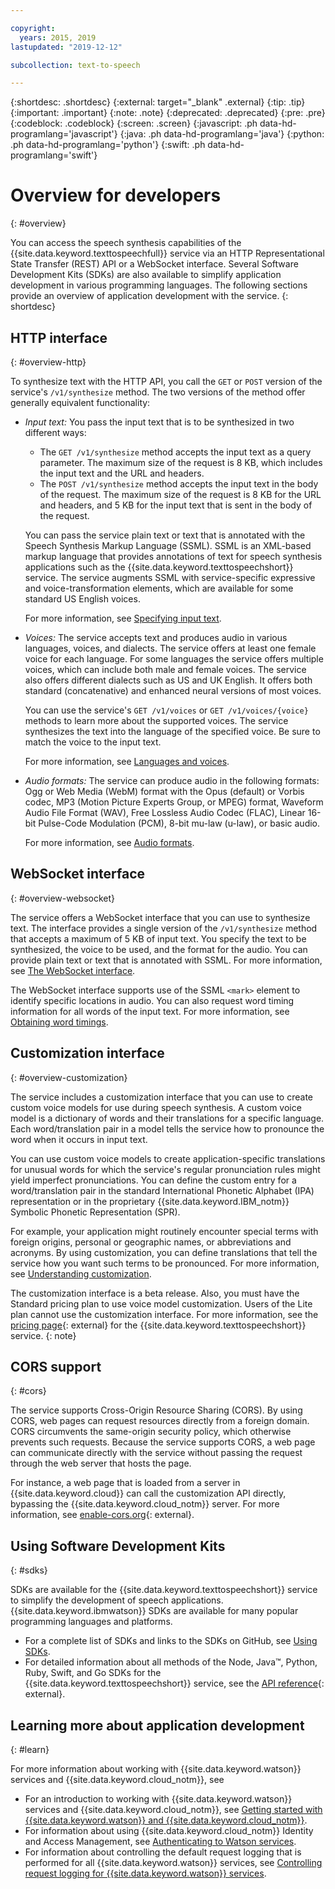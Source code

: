 ```yaml
---

copyright:
  years: 2015, 2019
lastupdated: "2019-12-12"

subcollection: text-to-speech

---
```


{:shortdesc: .shortdesc}
{:external: target="_blank" .external}
{:tip: .tip}
{:important: .important}
{:note: .note}
{:deprecated: .deprecated}
{:pre: .pre}
{:codeblock: .codeblock}
{:screen: .screen}
{:javascript: .ph data-hd-programlang='javascript'}
{:java: .ph data-hd-programlang='java'}
{:python: .ph data-hd-programlang='python'}
{:swift: .ph data-hd-programlang='swift'}

# Overview for developers
{: #overview}

You can access the speech synthesis capabilities of the {{site.data.keyword.texttospeechfull}} service via an HTTP Representational State Transfer (REST) API or a WebSocket interface. Several Software Development Kits (SDKs) are also available to simplify application development in various programming languages. The following sections provide an overview of application development with the service.
{: shortdesc}

## HTTP interface
{: #overview-http}

To synthesize text with the HTTP API, you call the `GET` or `POST` version of the service's `/v1/synthesize` method. The two versions of the method offer generally equivalent functionality:

-   *Input text:* You pass the input text that is to be synthesized in two different ways:
    -   The `GET /v1/synthesize` method accepts the input text as a query parameter. The maximum size of the request is 8 KB, which includes the input text and the URL and headers.
    -   The `POST /v1/synthesize` method accepts the input text in the body of the request. The maximum size of the request is 8 KB for the URL and headers, and 5 KB for the input text that is sent in the body of the request.

    You can pass the service plain text or text that is annotated with the Speech Synthesis Markup Language (SSML). SSML is an XML-based markup language that provides annotations of text for speech synthesis applications such as the {{site.data.keyword.texttospeechshort}} service. The service augments SSML with service-specific expressive and voice-transformation elements, which are available for some standard US English voices.

    For more information, see [Specifying input text](/docs/services/text-to-speech?topic=text-to-speech-usingHTTP#input).
-   *Voices:* The service accepts text and produces audio in various languages, voices, and dialects. The service offers at least one female voice for each language. For some languages the service offers multiple voices, which can include both male and female voices. The service also offers different dialects such as US and UK English. It offers both standard (concatenative) and enhanced neural versions of most voices.

    You can use the service's `GET /v1/voices` or `GET /v1/voices/{voice}` methods to learn more about the supported voices. The service synthesizes the text into the language of the specified voice. Be sure to match the voice to the input text.

    For more information, see [Languages and voices](/docs/services/text-to-speech?topic=text-to-speech-voices).
-   *Audio formats:* The service can produce audio in the following formats: Ogg or Web Media (WebM) format with the Opus (default) or Vorbis codec, MP3 (Motion Picture Experts Group, or MPEG) format, Waveform Audio File Format (WAV), Free Lossless Audio Codec (FLAC), Linear 16-bit Pulse-Code Modulation (PCM), 8-bit mu-law (u-law), or basic audio.

    For more information, see [Audio formats](/docs/services/text-to-speech?topic=text-to-speech-audioFormats).

## WebSocket interface
{: #overview-websocket}

The service offers a WebSocket interface that you can use to synthesize text. The interface provides a single version of the `/v1/synthesize` method that accepts a maximum of 5 KB of input text. You specify the text to be synthesized, the voice to be used, and the format for the audio. You can provide plain text or text that is annotated with SSML. For more information, see [The WebSocket interface](/docs/services/text-to-speech?topic=text-to-speech-usingWebSocket).

The WebSocket interface supports use of the SSML `<mark>` element to identify specific locations in audio. You can also request word timing information for all words of the input text. For more information, see [Obtaining word timings](/docs/services/text-to-speech?topic=text-to-speech-timing).

## Customization interface
{: #overview-customization}

The service includes a customization interface that you can use to create custom voice models for use during speech synthesis. A custom voice model is a dictionary of words and their translations for a specific language. Each word/translation pair in a model tells the service how to pronounce the word when it occurs in input text.

You can use custom voice models to create application-specific translations for unusual words for which the service's regular pronunciation rules might yield imperfect pronunciations. You can define the custom entry for a word/translation pair in the standard International Phonetic Alphabet (IPA) representation or in the proprietary {{site.data.keyword.IBM_notm}} Symbolic Phonetic Representation (SPR).

For example, your application might routinely encounter special terms with foreign origins, personal or geographic names, or abbreviations and acronyms. By using customization, you can define translations that tell the service how you want such terms to be pronounced. For more information, see [Understanding customization](/docs/services/text-to-speech?topic=text-to-speech-customIntro).

The customization interface is a beta release. Also, you must have the Standard pricing plan to use voice model customization. Users of the Lite plan cannot use the customization interface. For more information, see the [pricing page](https://www.ibm.com/cloud/watson-text-to-speech/pricing){: external} for the {{site.data.keyword.texttospeechshort}} service.
{: note}

## CORS support
{: #cors}

The service supports Cross-Origin Resource Sharing (CORS). By using CORS, web pages can request resources directly from a foreign domain. CORS circumvents the same-origin security policy, which otherwise prevents such requests. Because the service supports CORS, a web page can communicate directly with the service without passing the request through the web server that hosts the page.

For instance, a web page that is loaded from a server in {{site.data.keyword.cloud}} can call the customization API directly, bypassing the {{site.data.keyword.cloud_notm}} server. For more information, see [enable-cors.org](https://enable-cors.org/){: external}.

## Using Software Development Kits
{: #sdks}

SDKs are available for the {{site.data.keyword.texttospeechshort}} service to simplify the development of speech applications. {{site.data.keyword.ibmwatson}} SDKs are available for many popular programming languages and platforms.

-   For a complete list of SDKs and links to the SDKs on GitHub, see [Using SDKs](/docs/services/watson?topic=watson-using-sdks).
-   For detailed information about all methods of the Node, Java&trade;, Python, Ruby, Swift, and Go SDKs for the {{site.data.keyword.texttospeechshort}} service, see the [API reference](https://{DomainName}/apidocs/text-to-speech){: external}.

## Learning more about application development
{: #learn}

For more information about working with {{site.data.keyword.watson}} services and {{site.data.keyword.cloud_notm}}, see

-   For an introduction to working with {{site.data.keyword.watson}} services and {{site.data.keyword.cloud_notm}}, see [Getting started with {{site.data.keyword.watson}} and {{site.data.keyword.cloud_notm}}](/docs/services/watson?topic=watson-about).
-   For information about using {{site.data.keyword.cloud_notm}} Identity and Access Management, see [Authenticating to Watson services](/docs/services/watson?topic=watson-iam).
-   For information about controlling the default request logging that is performed for all {{site.data.keyword.watson}} services, see [Controlling request logging for {{site.data.keyword.watson}} services](/docs/services/watson?topic=watson-gs-logging-overview).
